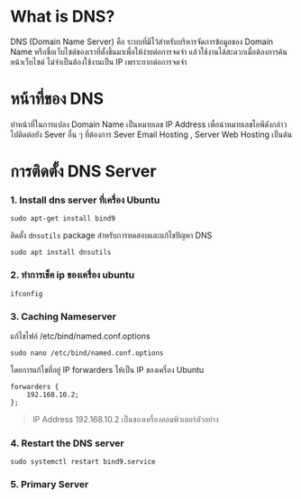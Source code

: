 # What is DNS?
DNS (Domain Name Server) คือ ระบบที่มีไว้สำหรับบริหารจัดการข้อมูลของ Domain Name
หรือชื่อเว็บไซต์ของเราที่ตั้งขึ้นมาเพื่อให้ง่ายต่อการจดจำ แล้วใช้งานได้สะดวกเมื่อต้องการค้นหน้าเว็บไซต์
ไม่จำเป็นต้องใช้งานเป็น IP เพราะยากต่อการจดจำ
# หน้าที่ของ DNS
ทำหน้าที่ในการแปลง Domain Name เป็นหมายเลข IP Address เพื่อนำหมายเลขไอพีดังกล่าวไปติดต่อยัง Sever อื่น ๆ ที่ต้องการ  Sever Email Hosting , Server Web Hosting เป็นต้น
# การติดตั้ง DNS Server
### 1. Install dns server ที่เครื่อง Ubuntu
```
sudo apt-get install bind9
```
ติดตั้ง `dnsutils` package สำหรับการทดสอบและแก้ไขปัญหา DNS
```
sudo apt install dnsutils
```
### 2. ทำการเช็ค ip ของเครื่อง ubuntu
```
ifconfig
```
### 3. Caching Nameserver
แก้ไขไฟล์ /etc/bind/named.conf.options
```
sudo nano /etc/bind/named.conf.options
```
โดยการแก้ไขที่อยู่ IP forwarders ให้เป็น IP ของเครื่อง Ubuntu
```
forwarders {
    192.168.10.2;
};
```
> IP Address 192.168.10.2 เป็นของเครื่องคอมพิวเตอร์ตัวอย่าง
### 4. Restart the DNS server
```
sudo systemctl restart bind9.service
```
### 5. Primary Server


